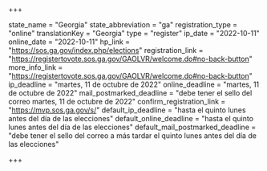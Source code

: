 +++

state_name = "Georgia"
state_abbreviation = "ga"
registration_type = "online"
translationKey = "Georgia"
type = "register"
ip_date = "2022-10-11"
online_date = "2022-10-11"
hp_link = "https://sos.ga.gov/index.php/elections"
registration_link = "https://registertovote.sos.ga.gov/GAOLVR/welcome.do#no-back-button"
more_info_link = "https://registertovote.sos.ga.gov/GAOLVR/welcome.do#no-back-button"
ip_deadline = "martes, 11 de octubre de 2022"
online_deadline = "martes, 11 de octubre de 2022"
mail_postmarked_deadline = "debe tener el sello del correo martes, 11 de octubre de 2022"
confirm_registration_link = "https://mvp.sos.ga.gov/s/"
default_ip_deadline = "hasta el quinto lunes antes del día de las elecciones"
default_online_deadline = "hasta el quinto lunes antes del día de las elecciones"
default_mail_postmarked_deadline = "debe tener el sello del correo a más tardar el quinto lunes antes del día de las elecciones"

+++